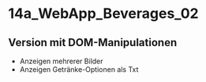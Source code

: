 # 14a_WebApp_Beverages_02
## Version mit DOM-Manipulationen

- Anzeigen mehrerer Bilder
- Anzeigen Getränke-Optionen als Txt

